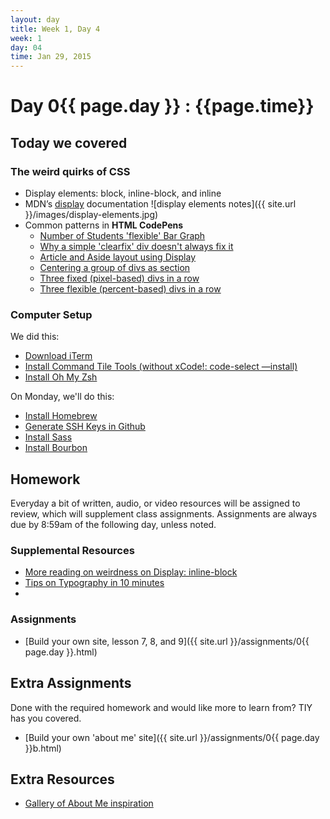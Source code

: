 ```yaml
---
layout: day
title: Week 1, Day 4
week: 1
day: 04
time: Jan 29, 2015
---
```


# Day 0{{ page.day }} : {{page.time}}


## Today we covered

### The weird quirks of CSS
* Display elements: block, inline-block, and inline
* MDN’s [display](https://developer.mozilla.org/en-US/docs/Web/CSS/display) documentation
![display elements notes]({{ site.url }}/images/display-elements.jpg)
* Common patterns in **HTML CodePens**
	* [Number of Students 'flexible' Bar Graph](http://codepen.io/samkap/pen/wBqjWm)
	* [Why a simple 'clearfix' div doesn't always fix it](http://codepen.io/samkap/pen/MYvGPW)
	* [Article and Aside layout using Display](http://codepen.io/samkap/pen/NPvMbB)
	* [Centering a group of divs as section](http://codepen.io/samkap/pen/PwKpZE)
	* [Three fixed (pixel-based) divs in a row](http://codepen.io/samkap/pen/ogeqKb)
	* [Three flexible (percent-based) divs in a row](http://codepen.io/samkap/pen/YPxamG)


<table>


### Computer Setup

We did this:

* [Download iTerm](http://iterm2.com/)
* [Install Command Tile Tools (without xCode!: code-select —install)](http://osxdaily.com/2014/02/12/install-command-line-tools-mac-os-x/)
* [Install Oh My Zsh](https://github.com/robbyrussell/oh-my-zsh)

On Monday, we'll do this:

* [Install Homebrew](http://brew.sh/)
* [Generate SSH Keys in Github](https://help.github.com/articles/generating-ssh-keys/)
* [Install Sass](http://sass-lang.com/install)
* [Install Bourbon](http://bourbon.io/)

## Homework
Everyday a bit of written, audio, or video resources will be assigned to review, which will supplement class assignments. Assignments are always due by 8:59am of the following day, unless noted.

### Supplemental Resources
* [More reading on weirdness on Display: inline-block](http://designshack.net/articles/css/whats-the-deal-with-display-inline-block/)
* [Tips on Typography in 10 minutes](http://practicaltypography.com/typography-in-ten-minutes.html)
* []()

### Assignments
* [Build your own site, lesson 7, 8, and 9]({{ site.url }}/assignments/0{{ page.day }}.html)

## Extra Assignments
Done with the required homework and would like more to learn from? TIY has you covered.

* [Build your own 'about me' site]({{ site.url }}/assignments/0{{ page.day }}b.html)

## Extra Resources
* [Gallery of About Me inspiration](http://patterntap.com/?terms=&sort_by=created&type=21756&style=All&platform=All)
